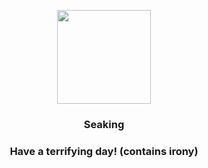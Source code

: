 <p align="center">
    <img src="https://raw.githubusercontent.com/PokeAPI/sprites/master/sprites/pokemon/119.png" width="150" height="150">
</p>
<h3 align="center"> <b>Seaking</b></h3>
<h3 align="center">Have a terrifying day! (contains irony)</h3>
